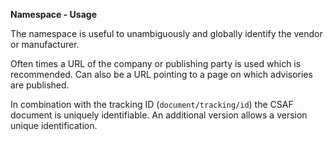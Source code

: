 **Namespace - Usage**

The namespace is useful to unambiguously and globally identify the vendor or manufacturer.

Often times a URL of the company or publishing party is used which is recommended.
Can also be a URL pointing to a page on which advisories are published.

In combination with the tracking ID (`document/tracking/id`) the CSAF document is uniquely identifiable.
An additional version allows a version unique identification.
